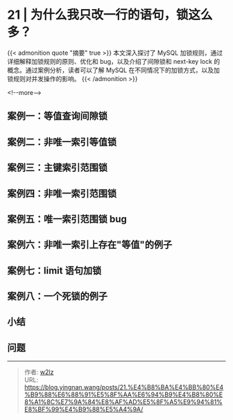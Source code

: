 # 21 | 为什么我只改一行的语句，锁这么多？


{{&lt; admonition quote &#34;摘要&#34; true &gt;}}
本文深入探讨了 MySQL 加锁规则，通过详细解释加锁规则的原则、优化和 bug，以及介绍了间隙锁和 next-key lock 的概念。通过案例分析，读者可以了解 MySQL 在不同情况下的加锁方式，以及加锁规则对并发操作的影响。
{{&lt; /admonition &gt;}}

&lt;!--more--&gt;

## 案例一：等值查询间隙锁

## 案例二：非唯一索引等值锁

## 案例三：主键索引范围锁

## 案例四：非唯一索引范围锁

## 案例五：唯一索引范围锁 bug

## 案例六：非唯一索引上存在&#34;等值&#34;的例子

## 案例七：limit 语句加锁

## 案例八：一个死锁的例子

## 小结

## 问题


---

> 作者: [w2lz](https://github.com/w2lz)  
> URL: https://blog.yingnan.wang/posts/21.%E4%B8%BA%E4%BB%80%E4%B9%88%E6%88%91%E5%8F%AA%E6%94%B9%E4%B8%80%E8%A1%8C%E7%9A%84%E8%AF%AD%E5%8F%A5%E9%94%81%E8%BF%99%E4%B9%88%E5%A4%9A/  

